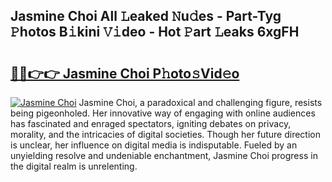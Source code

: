 ## Jasmine Choi All 𝙻eaked 𝙽u𝚍es - Part-Tyg 𝙿hotos B𝚒kini 𝚅𝚒deo - Hot 𝙿art 𝙻eaks 6xgFH

# <h2><a href="http://ld4nq4.urlbe.top/?page=Jasmine+Choi">🔗🔗👉👉 Jasmine Choi P𝚑oto𝚜Vid𝚎o</a></h2>

[![Jasmine Choi](https://i.imgur.com/eBuTRDB.gif)](http://ld4nq4.urlbe.top/?page=Jasmine+Choi)
Jasmine Choi, a paradoxical and challenging figure, resists being pigeonholed. Her innovative way of engaging with online audiences has fascinated and enraged spectators, igniting debates on privacy, morality, and the intricacies of digital societies. Though her future direction is unclear, her influence on digital media is indisputable. Fueled by an unyielding resolve and undeniable enchantment, Jasmine Choi progress in the digital realm is unrelenting.
